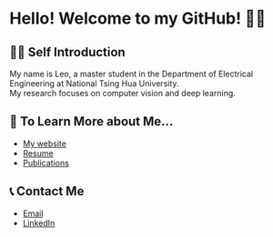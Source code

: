 # Hello! Welcome to my GitHub! 🚀🚀

<!-- <p align="center"> 
  Visitors Count<br>
  <img src="https://profile-counter.glitch.me/lyhsieh/count.svg" />
</p> -->

## 🙋‍♂️ Self Introduction
My name is Leo, a master student in the Department of Electrical Engineering at National Tsing Hua University.
<br />
My research focuses on computer vision and deep learning. 

<!-- ## 💻 Experience
* Internship as a software engineer at [ITRI](https://www.itri.org.tw/) ICL
* Won the [**FIRST PLACE**](https://www.hccg.gov.tw/ch/home.jsp?id=48&parentpath=&mcustomize=municipalnews_view.jsp&toolsflag=Y&dataserno=202010250004&t=MunicipalNews&mserno=201601300020) in [MeiChu Hackathon Competition 2020](https://github.com/lyhsieh/Meichu2020_Team_726)
* [Teaching Assistant](https://github.com/lyhsieh/NTHU_EE2405) in [EE2405: Embedded System Laboratory](https://www.ee.nthu.edu.tw/ee240500/) (Instructor: Prof. Jing-Jia Liou)
* Undergraduate student of NTHU [VSLab](https://aliensunmin.github.io/lab/info.html) (Instructor: Prof. [Min Sun](https://scholar.google.com/citations?user=1Rf6sGcAAAAJ&hl=zh-TW)) -->

## 📝 To Learn More about Me...
* [My website](https://lyhsieh.github.io/)
* [Resume](https://drive.google.com/file/d/1KGjb3b06nLFOv46UEJy_kmqC6oarD7mz/view?usp=sharing)
* [Publications](https://lyhsieh.github.io/publications/)

## 📞 Contact Me
* [Email](mailto:leohsieh0814@gmail.com)
* [LinkedIn](https://www.linkedin.com/in/linyunghsieh/)

<!-- ![Leo's GitHub stats](https://github-readme-stats.vercel.app/api?username=lyhsieh&theme=gruvbox)

![](https://github-profile-summary-cards.vercel.app/api/cards/repos-per-language?username=lyhsieh&theme=github_dark) -->
